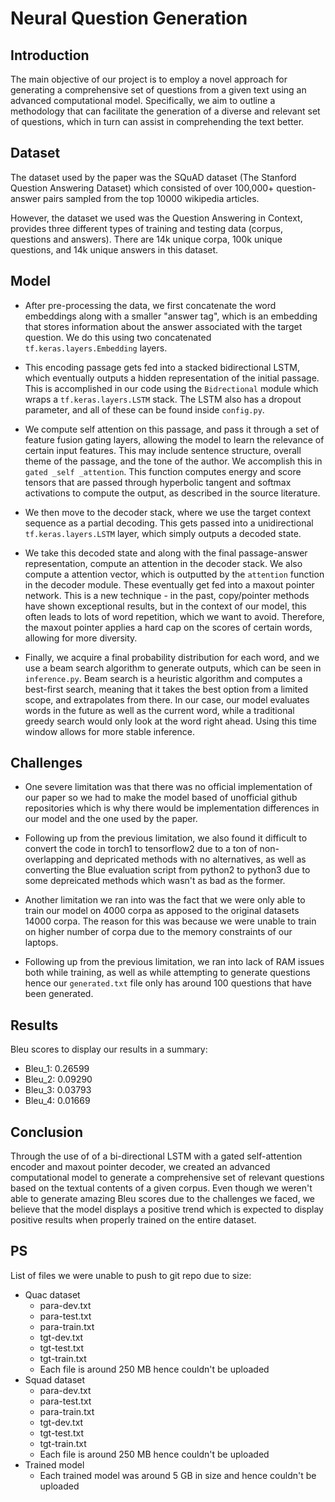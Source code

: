# Neural Question Generation

## Introduction

The main objective of our project is to employ a novel approach for generating a comprehensive set of questions from a given text using an advanced computational model. Specifically, we aim to outline a methodology that can facilitate the generation of a diverse and relevant set of questions, which in turn can assist in comprehending the text better.

## Dataset

The dataset used by the paper was the SQuAD dataset (The Stanford Question Answering Dataset) which consisted of over 100,000+ question-answer pairs sampled from the top 10000 wikipedia articles.

However, the dataset we used was the Question Answering in Context, provides three different types of training and testing data (corpus, questions and answers). There are 14k unique corpa, 100k unique questions, and 14k unique answers in this dataset.

## Model

- After pre-processing the data, we first concatenate the word embeddings along with a smaller "answer tag", which is an embedding that stores information about the answer associated with the target question. We do this using two concatenated $\texttt{tf.keras.layers.Embedding}$ layers.

- This encoding passage gets fed into a stacked bidirectional LSTM, which eventually outputs a hidden representation of the initial passage. This is accomplished in our code using the $\texttt{Bidrectional}$ module which wraps a $\texttt{tf.keras.layers.LSTM}$ stack. The LSTM also has a dropout parameter, and all of these can be found inside $\texttt{config.py}$.

- We compute self attention on this passage, and pass it through a set of feature fusion gating layers, allowing the model to learn the relevance of certain input features. This may include sentence structure, overall theme of the passage, and the tone of the author. We accomplish this in $\texttt{gated \_ self \_ attention}$. This function computes energy and score tensors that are passed through hyperbolic tangent and softmax activations to compute the output, as described in the source literature.

- We then move to the decoder stack, where we use the target context sequence as a partial decoding. This gets passed into a unidirectional $\texttt{tf.keras.layers.LSTM}$ layer, which simply outputs a decoded state.

- We take this decoded state and along with the final passage-answer representation, compute an attention in the decoder stack. We also compute a attention vector, which is outputted by the $\texttt{attention}$ function in the decoder module. These eventually get fed into a maxout pointer network. This is a new technique - in the past, copy/pointer methods have shown exceptional results, but in the context of our model, this often leads to lots of word repetition, which we want to avoid. Therefore, the maxout pointer applies a hard cap on the scores of certain words, allowing for more diversity. 

- Finally, we acquire a final probability distribution for each word, and we use a beam search algorithm to generate outputs, which can be seen in $\texttt{inference.py}$. Beam search is a heuristic algorithm and computes a best-first search, meaning that it takes the best option from a limited scope, and extrapolates from there. In our case, our model evaluates words in the future as well as the current word, while a traditional greedy search would only look at the word right ahead. Using this time window allows for more stable inference.

## Challenges

- One severe limitation was that there was no official implementation of our paper so we had to make the model based of unofficial github repositories which is why there would be implementation differences in our model and the one used by the paper.

- Following up from the previous limitation, we also found it difficult to convert the code in torch1 to tensorflow2 due to a ton of non-overlapping and depricated methods with no alternatives, as well as converting the Blue evaluation script from python2 to python3 due to some depreicated methods which wasn't as bad as the former.

- Another limitation we ran into was the fact that we were only able to train our model on 4000 corpa as apposed to the original datasets 14000 corpa. The reason for this was because we were unable to train on higher number of corpa due to the memory constraints of our laptops.

- Following up from the previous limitation, we ran into lack of RAM issues both while training, as well as while attempting to generate questions hence our $\texttt{generated.txt}$ file only has around 100 questions that have been generated.

## Results

Bleu scores to display our results in a summary:

- Bleu_1: 0.26599
- Bleu_2: 0.09290
- Bleu_3: 0.03793
- Bleu_4: 0.01669

## Conclusion

Through the use of of a bi-directional LSTM with a gated self-attention encoder and maxout pointer decoder, we created an advanced computational model to generate a comprehensive set of relevant questions based on the textual contents of a given corpus. Even though we weren't able to generate amazing Bleu scores due to the challenges we faced, we believe that the model displays a positive trend which is expected to display positive results when properly trained on the entire dataset.

## PS

List of files we were unable to push to git repo due to size:
- Quac dataset
    - para-dev.txt
    - para-test.txt
    - para-train.txt
    - tgt-dev.txt
    - tgt-test.txt
    - tgt-train.txt
    - Each file is around 250 MB hence couldn't be uploaded
- Squad dataset
    - para-dev.txt
    - para-test.txt
    - para-train.txt
    - tgt-dev.txt
    - tgt-test.txt
    - tgt-train.txt
    - Each file is around 250 MB hence couldn't be uploaded
- Trained model
    - Each trained model was around 5 GB in size and hence couldn't be uploaded 